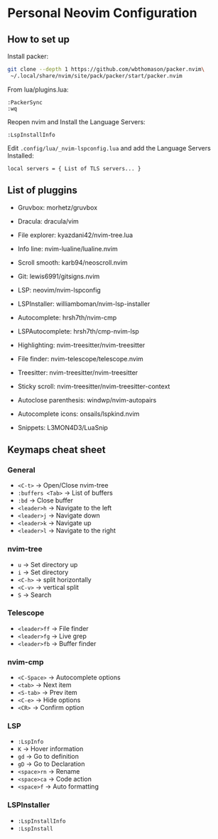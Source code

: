 # Personal Neovim Configuration


## How to set up

Install packer:
```bash
git clone --depth 1 https://github.com/wbthomason/packer.nvim\
 ~/.local/share/nvim/site/pack/packer/start/packer.nvim
```

From lua/plugins.lua:
```
:PackerSync
:wq
```

Reopen nvim and Install the Language Servers:
```
:LspInstallInfo
```

Edit `.config/lua/_nvim-lspconfig.lua` and add the Language Servers Installed:
```
local servers = { List of TLS servers... }
```



## List of pluggins
  * Gruvbox: morhetz/gruvbox
  * Dracula: dracula/vim
  
  * File explorer: kyazdani42/nvim-tree.lua
  * Info line: nvim-lualine/lualine.nvim
  * Scroll smooth: karb94/neoscroll.nvim
  * Git: lewis6991/gitsigns.nvim
  * LSP: neovim/nvim-lspconfig
  * LSPInstaller: williamboman/nvim-lsp-installer
  * Autocomplete: hrsh7th/nvim-cmp
  * LSPAutocomplete:  hrsh7th/cmp-nvim-lsp
  * Highlighting: nvim-treesitter/nvim-treesitter
  * File finder: nvim-telescope/telescope.nvim
  * Treesitter: nvim-treesitter/nvim-treesitter
  * Sticky scroll: nvim-treesitter/nvim-treesitter-context
  * Autoclose parenthesis: windwp/nvim-autopairs
  * Autocomplete icons: onsails/lspkind.nvim
  * Snippets: L3MON4D3/LuaSnip
  

## Keymaps cheat sheet
### General
  * `<C-t>` -> Open/Close nvim-tree
  * `:buffers <Tab>` -> List of buffers
  * `:bd` -> Close buffer
  * `<leader>h` -> Navigate to the left
  * `<leader>j` -> Navigate down
  * `<leader>k` -> Navigate up
  * `<leader>l` -> Navigate to the right

### nvim-tree
  * `u` -> Set directory up
  * `i` -> Set directory
  * `<C-h>` -> split horizontally
  * `<C-v>` -> vertical split
  * `S` -> Search

### Telescope
  * `<leader>ff` -> File finder
  * `<leader>fg` -> Live grep
  * `<leader>fb` -> Buffer finder

### nvim-cmp
  * `<C-Space>` -> Autocomplete options
  * `<tab>` -> Next item
  * `<S-tab>` -> Prev item
  * `<C-e>` -> Hide options
  * `<CR>` -> Confirm option

### LSP
  * `:LspInfo`
  * `K` -> Hover information
  * `gd` -> Go to definition
  * `gD` -> Go to Declaration
  * `<space>rn` -> Rename
  * `<space>ca` -> Code action
  * `<space>f` -> Auto formatting

### LSPInstaller
  * `:LspInstallInfo`
  * `:LspInstall`

